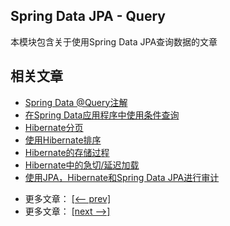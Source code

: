 ## Spring Data JPA - Query

本模块包含关于使用Spring Data JPA查询数据的文章

## 相关文章

+ [Spring Data @Query注解](docs/SpringData-@Query注解.md)
+ [在Spring Data应用程序中使用条件查询](docs/在SpringData应用程序中使用条件查询.md)
+ [Hibernate分页](docs/Hibernate分页.md)
+ [使用Hibernate排序](docs/使用Hibernate排序.md)
+ [Hibernate的存储过程](docs/Hibernate的存储过程.md)
+ [Hibernate中的急切/延迟加载](docs/Hibernate中的急切-延迟加载.md)
+ [使用JPA，Hibernate和Spring Data JPA进行审计](docs/使用JPA-Hibernate和SpringDataJPA进行审计)

- 更多文章： [[<-- prev]](../spring-data-jpa-query-1/README.md)
- 更多文章： [[next -->]](../spring-data-jpa-query-3/README.md)